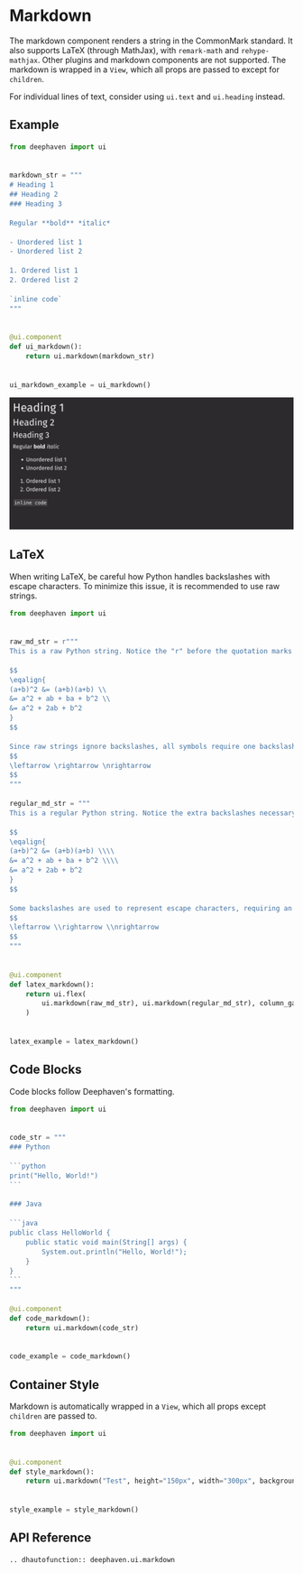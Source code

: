 # Markdown

The markdown component renders a string in the CommonMark standard. It also supports LaTeX (through MathJax), with `remark-math` and `rehype-mathjax`. Other plugins and markdown components are not supported. The markdown is wrapped in a `View`, which all props are passed to except for `children`.

For individual lines of text, consider using `ui.text` and `ui.heading` instead.

## Example

```python
from deephaven import ui


markdown_str = """
# Heading 1
## Heading 2
### Heading 3

Regular **bold** *italic*

- Unordered list 1
- Unordered list 2

1. Ordered list 1
2. Ordered list 2

`inline code`
"""


@ui.component
def ui_markdown():
    return ui.markdown(markdown_str)


ui_markdown_example = ui_markdown()
```

![Markdown Basic Example](../_assets/markdown_basic.png)

## LaTeX

When writing LaTeX, be careful how Python handles backslashes with escape characters. To minimize this issue, it is recommended to use raw strings.

```python
from deephaven import ui


raw_md_str = r"""
This is a raw Python string. Notice the "r" before the quotation marks in the code.

$$
\eqalign{
(a+b)^2 &= (a+b)(a+b) \\
&= a^2 + ab + ba + b^2 \\
&= a^2 + 2ab + b^2
}
$$

Since raw strings ignore backslashes, all symbols require one backslash.
$$
\leftarrow \rightarrow \nrightarrow
$$
"""

regular_md_str = """
This is a regular Python string. Notice the extra backslashes necessary in the code.

$$
\eqalign{
(a+b)^2 &= (a+b)(a+b) \\\\
&= a^2 + ab + ba + b^2 \\\\
&= a^2 + 2ab + b^2
}
$$

Some backslashes are used to represent escape characters, requiring an extra backslash for LaTeX symbols.
$$
\leftarrow \\rightarrow \\nrightarrow
$$
"""


@ui.component
def latex_markdown():
    return ui.flex(
        ui.markdown(raw_md_str), ui.markdown(regular_md_str), column_gap="30px"
    )


latex_example = latex_markdown()
```

## Code Blocks

Code blocks follow Deephaven's formatting.

````python
from deephaven import ui


code_str = """
### Python

```python
print("Hello, World!")
```

### Java

```java
public class HelloWorld {
    public static void main(String[] args) {
        System.out.println("Hello, World!");
    }
}
```
"""

@ui.component
def code_markdown():
    return ui.markdown(code_str)


code_example = code_markdown()
````

## Container Style

Markdown is automatically wrapped in a `View`, which all props except `children` are passed to.

```python
from deephaven import ui


@ui.component
def style_markdown():
    return ui.markdown("Test", height="150px", width="300px", background_color="red")


style_example = style_markdown()
```

## API Reference

```{eval-rst}
.. dhautofunction:: deephaven.ui.markdown
```
